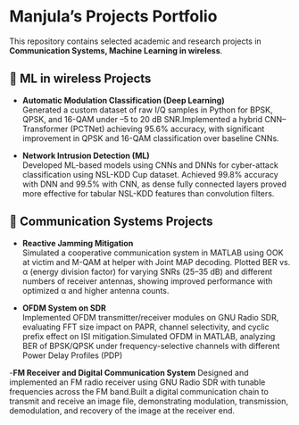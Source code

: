 # Manjula’s Projects Portfolio

This repository contains selected academic and research projects in **Communication Systems, Machine Learning in wireless**.  

## 📌 ML in wireless Projects
- **Automatic Modulation Classification (Deep Learning)**  
  Generated a custom dataset of raw I/Q samples in Python for BPSK, QPSK, and 16-QAM under –5 to 20 dB SNR.Implemented a hybrid CNN–Transformer (PCTNet) achieving 95.6% accuracy, with significant improvement in QPSK and 16-QAM classification over baseline CNNs.  

- **Network Intrusion Detection (ML)**  
  Developed ML-based models using CNNs and DNNs for cyber-attack classification using NSL-KDD Cup dataset. Achieved 99.8% accuracy with DNN and 99.5% with CNN, as dense fully connected layers proved more effective for tabular NSL-KDD features than convolution filters. 

## 📡 Communication Systems Projects
- **Reactive Jamming Mitigation**  
  Simulated a cooperative communication system in MATLAB using OOK at victim and M-QAM at helper with Joint MAP decoding. Plotted BER vs. α (energy division factor) for varying SNRs (25–35 dB) and different numbers of receiver antennas, showing improved performance with optimized α and higher antenna counts.
  
- **OFDM System on SDR**  
Implemented OFDM transmitter/receiver modules on GNU Radio SDR, evaluating FFT size impact on PAPR, channel selectivity, and cyclic prefix effect on ISI mitigation.Simulated OFDM in MATLAB, analyzing BER of BPSK/QPSK under frequency-selective channels with different Power Delay Profiles (PDP)  

-**FM Receiver and Digital Communication System**
 Designed and implemented an FM radio receiver using GNU Radio SDR with tunable frequencies across the FM band.Built a digital communication chain to transmit and receive an image file, demonstrating modulation, transmission, demodulation, and recovery of the image at the receiver end. 

  
